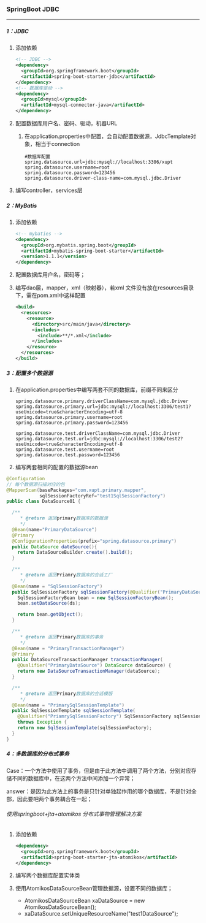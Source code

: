 ### SpringBoot JDBC

------

##### 1：JDBC

1. 添加依赖

   ```xml
   <!-- JDBC -->
   <dependency>
     <groupId>org.springframework.boot</groupId>
     <artifactId>spring-boot-starter-jdbc</artifactId>
   </dependency>
   <!-- 数据库驱动 -->
   <dependency>
     <groupId>mysql</groupId>
     <artifactId>mysql-connector-java</artifactId>
   </dependency>
   ```

2. 配置数据库用户名、密码、驱动，机器URL

   1. 在application.properties中配置，会自动配置数据源，JdbcTemplate对象，相当于connection

      ```properties
      #数据库配置
      spring.datasource.url=jdbc:mysql://localhost:3306/xupt
      spring.datasource.username=root
      spring.datasource.password=123456
      spring.datasource.driver-class-name=com.mysql.jdbc.Driver
      ```

3. 编写controller，services层

##### 2：MyBatis

1. 添加依赖

   ```xml
   <!-- mybaties -->
   <dependency>
     <groupId>org.mybatis.spring.boot</groupId>
     <artifactId>mybatis-spring-boot-starter</artifactId>
     <version>1.1.1</version>
   </dependency>
   ```

2. 配置数据库用户名，密码等；

3. 编写dao层，mapper，xml（映射器），若xml 文件没有放在resources目录下，需在pom.xml中这样配置

   ```xml
   <build>
     <resources>
       <resource>
         <directory>src/main/java</directory>
         <includes>
           <include>**/*.xml</include>
         </includes>
       </resource>
     </resources>
   </build>
   ```

##### 3：配置多个数据源

1. 在application.properties中编写两套不同的数据库，前缀不同来区分

   ```properties
   spring.datasource.primary.driverClassName=com.mysql.jdbc.Driver
   spring.datasource.primary.url=jdbc:mysql://localhost:3306/test1?useUnicode=true&characterEncoding=utf-8
   spring.datasource.primary.username=root
   spring.datasource.primary.password=123456
   
   spring.datasource.test.driverClassName=com.mysql.jdbc.Driver
   spring.datasource.test.url=jdbc:mysql://localhost:3306/test2?useUnicode=true&characterEncoding=utf-8
   spring.datasource.test.username=root
   spring.datasource.test.password=123456
   ```

2. 编写两套相同的配置的数据源bean

```java
@Configuration
// 每个数据源扫描对应的包
@MapperScan(basePackages="com.xupt.primary.mapper",
            sqlSessionFactoryRef="test1SqlSessionFactory")
public class DataSource01 {

  /**
	 * @return 返回primary数据库的数据源
	 */
  @Bean(name="PrimaryDataSource")
  @Primary
  @ConfigurationProperties(prefix="spring.datasource.primary")
  public DataSource dateSource(){
    return DataSourceBuilder.create().build();
  }

  /**
	 * @return 返回Priamry数据库的会话工厂
	 */
  @Bean(name = "SqlSessionFactory")
  public SqlSessionFactory sqlSessionFactory(@Qualifier("PrimaryDataSource") DataSource ds) throws Exception{
    SqlSessionFactoryBean bean = new SqlSessionFactoryBean();
    bean.setDataSource(ds);

    return bean.getObject();
  }

  /**
	 * @return 返回Primary数据库的事务
	 */
  @Bean(name = "PrimaryTransactionManager")
  @Primary
  public DataSourceTransactionManager transactionManager(
    @Qualifier("PrimaryDataSource") DataSource dataSource) {
    return new DataSourceTransactionManager(dataSource);
  }

  /**
	 * @return 返回Primary数据库的会话模版
	 */
  @Bean(name = "PrimarySqlSessionTemplate")
  public SqlSessionTemplate sqlSessionTemplate(
    @Qualifier("PriamrySqlSessionFactory") SqlSessionFactory sqlSessionFactory)
    throws Exception {
    return new SqlSessionTemplate(sqlSessionFactory);
  }
}
```

##### 4：多数据库的分布式事务

Case：一个方法中使用了事务，但是由于此方法中调用了两个方法，分别对应存储不同的数据库中，在这两个方法中间添加一个异常；

answer：是因为此方法上的事务是只针对单独起作用的哪个数据库，不是针对全部，因此要吧两个事务耦合在一起；

###### 使用springboot+jta+atomikos 分布式事物管理解决方案

1. 添加依赖

   ```xml
   <dependency>
     <groupId>org.springframework.boot</groupId>
     <artifactId>spring-boot-starter-jta-atomikos</artifactId>
   </dependency>
   ```

2. 编写两个数据库配置实体类

3. 使用AtomikosDataSourceBean管理数据源，设置不同的数据库；

   - AtomikosDataSourceBean xaDataSource = new AtomikosDataSourceBean();
   - xaDataSource.setUniqueResourceName("test1DataSource");

